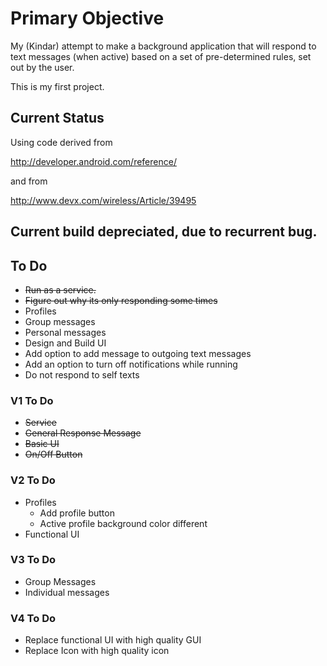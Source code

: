 # Primary Objective #
My (Kindar) attempt to make a background application that will respond to text messages (when active) based on a set of pre-determined rules, set out by the user.

This is my first project.

## Current Status ##
Using code derived from

http://developer.android.com/reference/

and from

http://www.devx.com/wireless/Article/39495

## Current build depreciated, due to recurrent bug. ##

## To Do ##
  * ~~Run as a service.~~
  * ~~Figure out why its only responding some times~~
  * Profiles
  * Group messages
  * Personal messages
  * Design and Build UI
  * Add option to add message to outgoing text messages
  * Add an option to turn off notifications while running
  * Do not respond to self texts

### V1 To Do ###
  * ~~Service~~
  * ~~General Response Message~~
  * ~~Basic UI~~
  * ~~On/Off Button~~

### V2 To Do ###
  * Profiles
    * Add profile button
    * Active profile background color different
  * Functional UI

### V3 To Do ###
  * Group Messages
  * Individual messages

### V4 To Do ###
  * Replace functional UI with high quality GUI
  * Replace Icon with high quality icon